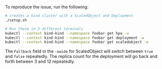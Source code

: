 To reproduce the issue, run the following:

```bash
# creates a kind cluster with a ScaledObject and Deployment
./setup.sh

# Run these in 3 different terminals
kubectl --context kind-kind --namespace foobar get hpa -w
kubectl --context kind-kind --namespace foobar get deployment -w
kubectl --context kind-kind --namespace foobar get scaledobject -w
```

The `Fallback` field in the `-owide` for ScaledObject will switch between `true` and `false` repeatedly.
The replica count for the deployment will go back and forth between 3 and 12 repeatedly.
